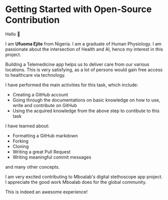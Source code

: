 # Getting Started with Open-Source Contribution

Hello 👋

I am **Ufuoma Ejite** from Nigeria. I am a graduate of Human Physiology. 
I am passionate about the intersection of Health and AI, hence my interest in this project. <br>

Building a Telemedicine app helps us to deliver care from our various locations. This is very satisfying, as a lot of persons would gain free access to healthcare 
via technology.

I have performed the main activities for this task, which include:
* Creating a GitHub account
* Going through the documentations on basic knowledge on how to use, write and contribute on GitHub
* Using the acquired knowledge from the above step to contibute to this task

I have learned about:
* Formatting a GitHub markdown
* Forking
* Cloning
* Writing a great Pull Request
* Writing meaningful commit messages <br>

and many other concepts.

I am very excited contributing to Mboalab's digital stethoscope app project. I appreciate the 
good work Mboalab does for the global community.

This is indeed an awesome experience!
